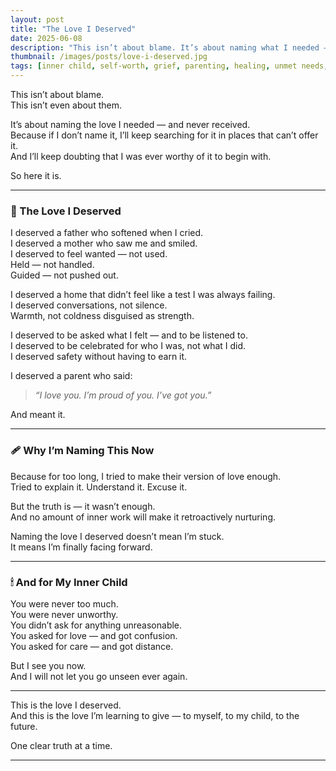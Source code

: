 ```yaml
---
layout: post
title: "The Love I Deserved"
date: 2025-06-08
description: "This isn’t about blame. It’s about naming what I needed — and never got. Because only by naming it can I stop searching for it in the wrong places."
thumbnail: /images/posts/love-i-deserved.jpg
tags: [inner child, self-worth, grief, parenting, healing, unmet needs, clarity]
---
```


This isn’t about blame.  
This isn’t even about them.

It’s about naming the love I needed — and never received.  
Because if I don’t name it, I’ll keep searching for it in places that can’t offer it.  
And I’ll keep doubting that I was ever worthy of it to begin with.

So here it is.

---

### 💬 The Love I Deserved

I deserved a father who softened when I cried.  
I deserved a mother who saw me and smiled.  
I deserved to feel wanted — not used.  
Held — not handled.  
Guided — not pushed out.

I deserved a home that didn’t feel like a test I was always failing.  
I deserved conversations, not silence.  
Warmth, not coldness disguised as strength.

I deserved to be asked what I felt — and to be listened to.  
I deserved to be celebrated for who I was, not what I did.  
I deserved safety without having to earn it.

I deserved a parent who said:  
> *“I love you. I’m proud of you. I’ve got you.”*

And meant it.

---

### 🩹 Why I’m Naming This Now

Because for too long, I tried to make their version of love enough.  
Tried to explain it. Understand it. Excuse it.

But the truth is — it wasn’t enough.  
And no amount of inner work will make it retroactively nurturing.

Naming the love I deserved doesn’t mean I’m stuck.  
It means I’m finally facing forward.

---

### 🕯 And for My Inner Child

You were never too much.  
You were never unworthy.  
You didn’t ask for anything unreasonable.  
You asked for love — and got confusion.  
You asked for care — and got distance.

But I see you now.  
And I will not let you go unseen ever again.

---

This is the love I deserved.  
And this is the love I’m learning to give — to myself, to my child, to the future.

One clear truth at a time.


---